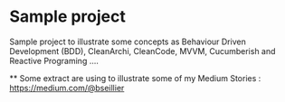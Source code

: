 # Sample project
Sample project to illustrate some concepts as Behaviour Driven Development (BDD), CleanArchi, CleanCode,  MVVM, Cucumberish and Reactive Programing ....

** Some extract are using to illustrate some of my Medium Stories : https://medium.com/@bseillier
